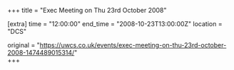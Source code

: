 +++
title = "Exec Meeting on Thu 23rd October 2008"

[extra]
time = "12:00:00"
end_time = "2008-10-23T13:00:00Z"
location = "DCS"

original = "https://uwcs.co.uk/events/exec-meeting-on-thu-23rd-october-2008-1474489015314/"    
+++



